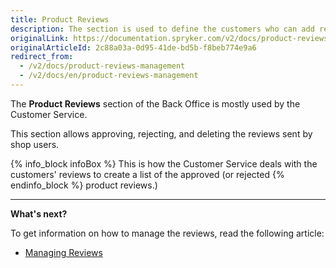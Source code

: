 ```yaml
---
title: Product Reviews
description: The section is used to define the customers who can add reviews and ratings to products, as well as
originalLink: https://documentation.spryker.com/v2/docs/product-reviews-management
originalArticleId: 2c88a03a-0d95-41de-bd5b-f8beb774e9a6
redirect_from:
  - /v2/docs/product-reviews-management
  - /v2/docs/en/product-reviews-management
---
```


The **Product Reviews** section of the Back Office is mostly used by the Customer Service. 

This section allows approving, rejecting, and deleting the reviews sent by shop users. 

{% info_block infoBox %}
This is how the Customer Service deals with the customers' reviews to create a list of the approved (or rejected
{% endinfo_block %} product reviews.)

------

**What's next?**

To get information on how to manage the reviews, read the following article:

* [Managing Reviews](/docs/scos/user/user-guides/{{page.version}}/back-office-user-guide/catalog/product-reviews/managing-product-reviews.html)
